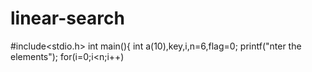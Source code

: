 # linear-search
#include<stdio.h>
int main(){
int a(10),key,i,n=6,flag=0;
printf("nter the elements");
for(i=0;i<n;i++)
